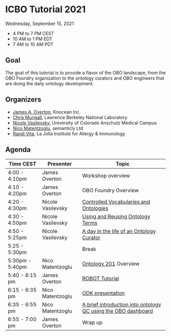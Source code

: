 # ICBO Tutorial 2021

Wednesday, September 15, 2021

- 4 PM to 7 PM CEST
- 10 AM to 1 PM EDT
- 7 AM to 10 AM PDT

## Goal

The goal of this tutorial is to provide a flavor of the OBO landscape, from the OBO Foundry organization to the ontology curators and OBO engineers that are doing the daily ontology development.

## Organizers

- [James A. Overton](http://james.overton.ca/), Knocean Inc.
- [Chris Mungall](https://orcid.org/0000-0002-6601-2165), Lawrence Berkeley National Laboratory
- [Nicole Vasilevsky](https://orcid.org/0000-0001-5208-3432), University of Colorado Anschutz Medical Campus
- [Nico Matentzoglu](https://orcid.org/0000-0002-7356-1779), semanticly Ltd
- [Randi Vita](https://orcid.org/0000-0001-8957-7612), La Jolla Institute for Allergy & Immunology

## Agenda

| Time CEST       | Presenter         | Topic                                                                                                                                                                 |
| --------------- | ----------------- | --------------------------------------------------------------------------------------------------------------------------------------------------------------------- |
| 4:00 - 4:10pm   | James Overton     | Workshop overview                                                                                                                                                     |
| 4:10 - 4:20pm   | James Overton     | OBO Foundry Overview                                                                                                                                                  |
| 4:20 - 4:30pm   | Nicole Vasilevsky | [Controlled Vocabularies and Ontologies](https://docs.google.com/presentation/d/1kW56zIaQztow0FXocxnPn0he4be-5Nk6/edit)                                               |
| 4:30 - 4:50pm   | Nicole Vasilevsky | [Using and Reusing Ontology Terms](https://github.com/OBOAcademy/obook/blob/master/docs/lesson/ontology-term-use.md)                                                  |
| 4:50 - 5:25pm   | Nicole Vasilevsky | [A day in the life of an Ontology Curator](https://github.com/OBOAcademy/obook/blob/master/docs/reference/ontology-curator.md)                                        |
| 5:25 - 5:30pm   |                   | Break                                                                                                                                                                 |
| 5:30pm - 5:40pm | Nico Matentzoglu  | [Ontology 201](https://docs.google.com/presentation/d/1czJ2rKP1wj41W9-0HUPaDrtr8loSIqJ9ilDstE6kr7Y/edit?usp=sharing) Overview                                         |
| 5:40 - 6:15 pm  | James Overton     | [ROBOT Tutorial](https://ontodev.github.io/robot-tutorial/#/title-slide)                                                                                              |
| 6:15 - 6:35 pm  | Nico Matentzoglu  | [ODK presentation](https://docs.google.com/presentation/d/1czJ2rKP1wj41W9-0HUPaDrtr8loSIqJ9ilDstE6kr7Y/edit?usp=sharing)                                              |
| 6:35 - 6:55 pm  | Nico Matentzoglu  | [A brief introduction into ontology QC using the OBO dashboard](https://docs.google.com/presentation/d/1czJ2rKP1wj41W9-0HUPaDrtr8loSIqJ9ilDstE6kr7Y/edit?usp=sharing) |
| 6:55 - 7:00 pm  | James Overton     | Wrap up                                                                                                                                                               |
